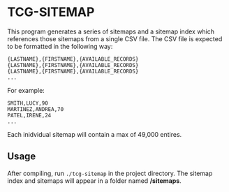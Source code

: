 # TCG-SITEMAP

This program generates a series of sitemaps and a sitemap index which references those sitemaps from a single CSV file. The CSV file is expected to be formatted in the following way:

```
{LASTNAME},{FIRSTNAME},{AVAILABLE_RECORDS}
{LASTNAME},{FIRSTNAME},{AVAILABLE_RECORDS}
{LASTNAME},{FIRSTNAME},{AVAILABLE_RECORDS}
...
```

For example:

```
SMITH,LUCY,90
MARTINEZ,ANDREA,70
PATEL,IRENE,24
...
```

Each inidvidual sitemap will contain a max of 49,000 entires.

## Usage

After compiling, run `./tcg-sitemap` in the project directory. The sitemap index and sitemaps will appear in a folder named **/sitemaps**.